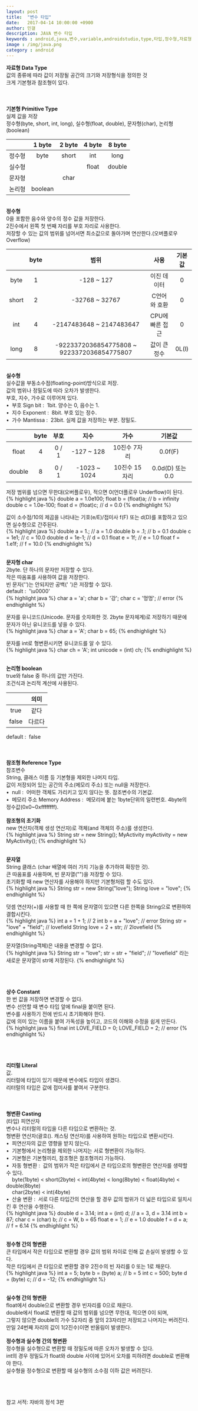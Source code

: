 ```yaml
---
layout: post
title:  "변수 타입"
date:   2017-04-14 10:00:00 +0900
author: 민갤
description: JAVA 변수 타입
keywords : android,java,변수,variable,androidstudio,type,타입,정수형,자료형,기본형,언어,자바의 정석,프로그래밍
image : /img/java.png
category : android
---
```


<div><strong class="h2">자료형 Data Type</strong></div>

<div>값의 종류에 따라 값이 저장될 공간의 크기와 저장형식을 정의한 것</div>
<div>크게 기본형과 참조형이 있다.</div>
<br>
<br>
<br>

<div><strong class="h2">기본형 Primitive Type</strong></div>

<div>실제 값을 저장</div>
<div>정수형(byte, short, int, long), 실수형(float, double), 문자형(char), 논리형(boolean)</div>

| |1 byte|2 byte|4 byte|8 byte|
|:-:|:-:|:-:|:-:|:-:|
|정수형|byte|short|int|long|
|실수형|||float|double|
|문자형||char|||
|논리형|boolean||||

<br>
  

<div><strong>정수형</strong></div>

<div>0을 포함한 음수와 양수의 정수 값을 저장한다.</div>
<div>2진수에서 왼쪽 첫 번째 자리를 부호 자리로 사용한다.</div>
<div>저장할 수 있는 값의 범위를 넘어서면 최소값으로 돌아가며 연산한다.(오버플로우 Overflow)</div>

| |byte|범위|사용|기본값|
|:-:|:-:|:-:|:-:|:-:|
|byte|1|-128 ~ 127|이진 데이터|0|
|short|2|-32768 ~ 32767|C언어와 호환|0|
|int|4|-2147483648 ~ 2147483647|CPU에 빠른 접근|0|
|long|8|-9223372036854775808 ~ 9223372036854775807|값이 큰 정수|0L(l)|

<br>
 

<div><strong>실수형</strong></div>

<div>실수값을 부동소수점(floating-point)방식으로 저장.</div>
<div>값의 범위나 정밀도에 따라 오차가 발생한다.</div>
<div>부호, 지수, 가수로 이루어져 있다.</div>
<div>&#149;&nbsp; 부호 Sign bit :&nbsp; 1bit. 양수는 0, 음수는 1.</div>
<div>&#149;&nbsp; 지수 Exponent :&nbsp; 8bit. 부호 있는 정수.</div>
<div>&#149;&nbsp; 가수 Mantissa :&nbsp; 23bit. 실제 값을 저장하는 부분. 정밀도.</div>

| |byte|부호|지수|가수|기본값|
|:-:|:-:|:-:|:-:|:-:|:-:|
|float|4|0 / 1|-127 ~ 128|10진수 7자리|0.0f(F)|
|double|8|0 / 1|-1023 ~ 1024|10진수 15자리|0.0d(D) 또는 0.0|

<div>저장 범위를 넘으면 무한대(오버플로우), 적으면 0(언더플로우 Underflow)이 된다.</div>
{% highlight java %}
double a = 1.0e100;
float b = (float)a;   // b = infinity
double c = 1.0e-100;
float d = (float)c;   // d = 0.0
{% endhighlight %}<p></p> 

<div>값이 소수점/10의 제곱을 나타내는 기호(e/E)/접미사 f(F) 또는 d(D)를 포함하고 있으면 실수형으로 간주된다.</div>
{% highlight java %}
double a = 1.;      // a = 1.0
double b = .1;      // b = 0.1
double c = 1e1;      // c = 10.0
double d = 1e-1;     // d = 0.1
float e = 1f;       // e = 1.0
float f = 1.e1f;    // f = 10.0
{% endhighlight %}<p></p>
<br>
 

<div><strong> 문자형 char</strong></div>

<div>2byte. <span class="blue">단 하나의 문자</span>만 저장할 수 있다.</div>
<div>작은 따옴표를 사용하여 값을 저장한다.</div>
<div>빈 문자('')는 안되지만 공백(' ')은 저장할 수 있다.</div>
<div>default :&nbsp; '\u0000'</div>
{% highlight java %}
char a = 'a';
char b = '강';
char c = '멍멍';  // error
{% endhighlight %}<p></p> 

<div>문자를 유니코드(Unicode. 문자를 숫자화한 것. 2byte 문자체계)로 저장하기 때문에 문자가 아닌 유니코드를 넣을 수 있다.</div>
{% highlight java %}
char a = 'A';
char b = 65;
{% endhighlight %}<p></p> 

<div>문자를 int로 형변환시키면 유니코드를 알 수 있다.</div>
{% highlight java %}
char ch = 'A';
int unicode = (int) ch;
{% endhighlight %}<p></p>
<br>

<div><strong> 논리형 boolean</strong></div>

<div>true와 false 중 하나의 값만 가진다.</div>
<div>조건식과 논리적 계산에 사용된다.</div>

| |의미|
|:-:|:-:|
|true|같다|
|false|다르다|

<div>default :&nbsp; false</div>
<br>
<br>
<br>


<div><strong class="h2">참조형 Reference Type</strong></div>

<div>참조변수</div>
<div>String, 클래스 이름 등 기본형을 제외한 나머지 타입.</div>
<div>값이 저장되어 있는 공간의 주소(메모리 주소) 또는 null을 저장한다.</div>
<div>&#149;&nbsp; null :&nbsp; 어떠한 객체도 가리키고 있지 않다는 뜻. 참조변수의 기본값.</div>
<div>&#149;&nbsp; 메모리 주소 Memory Address :&nbsp; 메모리에 붙는 1byte단위의 일련번호. 4byte의 정수값(0x0~0xffffffff).</div>
<br>

<div><strong> 참조형의 초기화</strong></div>

<div>new 연산자(객체 생성 연산자)로 객체(and 객체의 주소)를 생성한다. </div>
{% highlight java %}
String str = new String();
MyActivity myActivity = new MyActivity();
{% endhighlight %}<p></p>
<br>

<div><strong>문자열</strong></div>
<div><span class="blue">String 클래스</span> (char 배열에 여러 가지 기능을 추가하여 확장한 것).</div>
<div>큰 따옴표를 사용하며, 빈 문자열("")을 저장할 수 있다.</div>
<div>초기화할 때 new 연산자를 사용해야 하지만 기본형처럼 할 수도 있다.</div>
{% highlight java %}
String str = new String("love");
String love = "love";
{% endhighlight %}<p></p> 

<div>덧셈 연산자(+)를 사용할 때 한 쪽에 문자열이 있으면 다른 한쪽을 String으로 변환하여 결합시킨다.</div>
{% highlight java %}
int a = 1 + 1;                  // 2
int b = a + "love";             // error
String str = "love" + "field";  // lovefield
String love = 2 + str;          // 2lovefield
{% endhighlight %}<p></p>

<div>문자열(String객체)은 내용을 변경할 수 없다.</div> 
{% highlight java %}
String str = "love"; 
str = str + "field";  // "lovefield" 라는 새로운 문자열이 str에 저장된다.
{% endhighlight %}<p></p>
<br>
<br>
<br>

<div><strong class="h2">상수 Constant</strong></div>

<div>한 번 값을 저장하면 변경할 수 없다.</div>
<div>변수 선언할 때 변수 타입 앞에 final을 붙이면 된다. </div>
<div>변수를 사용하기 전에 반드시 초기화해야 한다.</div>
<div>값에 의미 있는 이름을 붙여 가독성을 높이고, 코드의 이해와 수정을 쉽게 만든다.</div>
{% highlight java %}
final int LOVE_FIELD = 0;
LOVE_FIELD = 2;  // error
{% endhighlight %}<p></p>
<br>
<br>
<br>

<div><strong class="h2">리터럴 Literal</strong></div>

<div>값.</div>
<div>리터럴에 타입이 있기 때문에 변수에도 타입이 생겼다.</div>
<div>리터럴의 타입은 값에 접미사를 붙여서 구분한다.</div>
<br>
<br>
<br>

<div><strong class="h2">형변환 Casting</strong></div>

<div><span class="blue">(타입)</span> <span class="red">피연산자</span></div>

<div>변수나 리터럴의 타입을 다른 타입으로 변환하는 것.</div>
<div>형변환 연산자(괄호(). 캐스팅 연산자)를 사용하여 원하는 타입으로 변환시킨다.</div>

<div>&#149;&nbsp; 피연산자의 값은 영향을 받지 않는다.</div>
<div>&#149;&nbsp; 기본형에서 논리형을 제외한 나머지는 서로 형변환이 가능하다.</div>
<div>&#149;&nbsp; 기본형은 기본형끼리, 참조형은 참조형끼리 가능하다.</div>
<div>&#149;&nbsp; 자동 형변환 :&nbsp; 값의 범위가 작은 타입에서 큰 타입으로의 형변환은 연산자를 생략할 수 있다. </div>
<div>&nbsp; &nbsp; byte(1byte) < short(2byte) < int(4byte) < long(8byte) < float(4byte) < double(8byte)</div>
<div>&nbsp; &nbsp; char(2byte) < int(4byte)</div>
<div>&#149;&nbsp; 산술 변환 :&nbsp; 서로 다른 타입간의 연산을 할 경우 값의 범위가 더 넓은 타입으로 일치시킨 후 연산을 수행한다. </div>
{% highlight java %}
double d = 3.14;   
int a = (int) d;   // a = 3, d = 3.14
int b = 87;        
char c = (char) b; // c = W, b = 65
float e = 1;       // e = 1.0
double f = d + a;  // f = 6.14
{% endhighlight %}<p></p>
<br> 

<div><strong>정수형 간의 형변환</strong></div>

<div>큰 타입에서 작은 타입으로 변환할 경우 값의 범위 차이로 인해 값 손실이 발생할 수 있다.</div>
<div>작은 타입에서 큰 타입으로 변환할 경우 2진수의 빈 자리를 0 또는 1로 채운다.</div>
{% highlight java %}
int a = 5;
byte b = (byte) a;  // b = 5
int c = 500;
byte d = (byte) c;  // d = -12;
{% endhighlight %}<p></p>
<br>

<div><strong>실수형 간의 형변환</strong></div>

<div>float에서 double으로 변환할 경우 빈자리를 0으로 채운다.</div>
<div>double에서 float로 변환할 때 값의 범위를 넘으면 무한대, 적으면 0이 되며,</div>
<div>그렇지 않으면 double의 가수 52자리 중 앞의 23자리만 저장되고 나머지는 버려진다.</div>
<div>만일 24번째 자리의 값이 1(2진수)이면 반올림이 발생한다.</div>
<br>

<div><strong>정수형과 실수형 간의 형변환</strong></div>

<div>정수형을 실수형으로 변환할 때 정밀도에 따른 오차가 발생할 수 있다.</div>
<div>int의 경우 정밀도가 float와 double 사이에 있어서 오차를 피하려면 double로 변환해야 한다.</div>
<div>실수형을 정수형으로 변환할 때 실수형의 소수점 이하 값은 버려진다.</div>
<br>
<br>
<br>

참고 서적: 자바의 정석 3판
